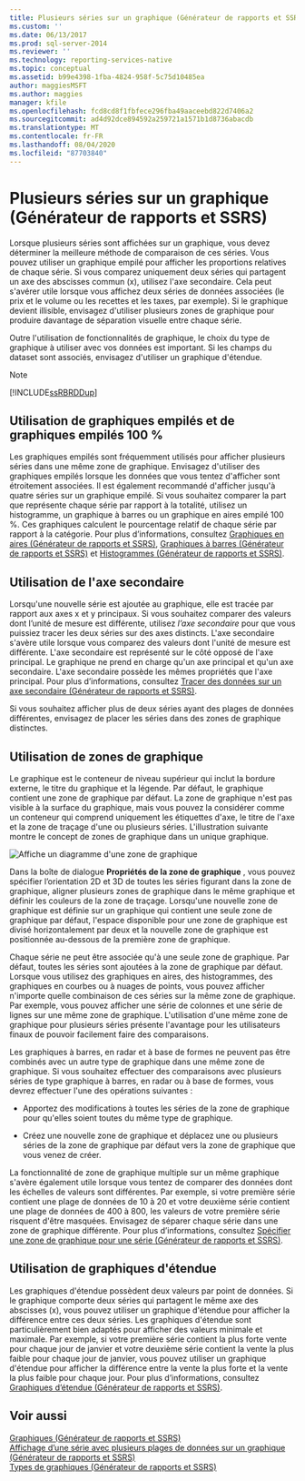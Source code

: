 ```yaml
---
title: Plusieurs séries sur un graphique (Générateur de rapports et SSRS) | Microsoft Docs
ms.custom: ''
ms.date: 06/13/2017
ms.prod: sql-server-2014
ms.reviewer: ''
ms.technology: reporting-services-native
ms.topic: conceptual
ms.assetid: b99e4398-1fba-4824-958f-5c75d10485ea
author: maggiesMSFT
ms.author: maggies
manager: kfile
ms.openlocfilehash: fcd8cd8f1fbfece296fba49aaceebd822d7406a2
ms.sourcegitcommit: ad4d92dce894592a259721a1571b1d8736abacdb
ms.translationtype: MT
ms.contentlocale: fr-FR
ms.lasthandoff: 08/04/2020
ms.locfileid: "87703840"
---
```

# <a name="multiple-series-on-a-chart-report-builder-and-ssrs"></a>Plusieurs séries sur un graphique (Générateur de rapports et SSRS)
  Lorsque plusieurs séries sont affichées sur un graphique, vous devez déterminer la meilleure méthode de comparaison de ces séries. Vous pouvez utiliser un graphique empilé pour afficher les proportions relatives de chaque série. Si vous comparez uniquement deux séries qui partagent un axe des abscisses commun (x), utilisez l'axe secondaire. Cela peut s'avérer utile lorsque vous affichez deux séries de données associées (le prix et le volume ou les recettes et les taxes, par exemple). Si le graphique devient illisible, envisagez d'utiliser plusieurs zones de graphique pour produire davantage de séparation visuelle entre chaque série.  
  
 Outre l'utilisation de fonctionnalités de graphique, le choix du type de graphique à utiliser avec vos données est important. Si les champs du dataset sont associés, envisagez d'utiliser un graphique d'étendue.  
  
> [!NOTE]  
>  [!INCLUDE[ssRBRDDup](../../includes/ssrbrddup-md.md)]  
  
## <a name="using-stacked-and-100-stacked-charts"></a>Utilisation de graphiques empilés et de graphiques empilés 100 %  
 Les graphiques empilés sont fréquemment utilisés pour afficher plusieurs séries dans une même zone de graphique. Envisagez d'utiliser des graphiques empilés lorsque les données que vous tentez d'afficher sont étroitement associées. Il est également recommandé d'afficher jusqu'à quatre séries sur un graphique empilé. Si vous souhaitez comparer la part que représente chaque série par rapport à la totalité, utilisez un histogramme, un graphique à barres ou un graphique en aires empilé 100 %. Ces graphiques calculent le pourcentage relatif de chaque série par rapport à la catégorie. Pour plus d’informations, consultez [Graphiques en aires &#40;Générateur de rapports et SSRS&#41;](charts-report-builder-and-ssrs.md), [Graphiques à barres &#40;Générateur de rapports et SSRS&#41;](bar-charts-report-builder-and-ssrs.md) et [Histogrammes &#40;Générateur de rapports et SSRS&#41;](column-charts-report-builder-and-ssrs.md).  
  
## <a name="using-the-secondary-axis"></a>Utilisation de l'axe secondaire  
 Lorsqu'une nouvelle série est ajoutée au graphique, elle est tracée par rapport aux axes x et y principaux. Si vous souhaitez comparer des valeurs dont l’unité de mesure est différente, utilisez *l’axe secondaire* pour que vous puissiez tracer les deux séries sur des axes distincts. L'axe secondaire s'avère utile lorsque vous comparez des valeurs dont l'unité de mesure est différente. L'axe secondaire est représenté sur le côté opposé de l'axe principal. Le graphique ne prend en charge qu'un axe principal et qu'un axe secondaire. L'axe secondaire possède les mêmes propriétés que l'axe principal. Pour plus d’informations, consultez [Tracer des données sur un axe secondaire &#40;Générateur de rapports et SSRS&#41;](plot-data-on-a-secondary-axis-report-builder-and-ssrs.md).  
  
 Si vous souhaitez afficher plus de deux séries ayant des plages de données différentes, envisagez de placer les séries dans des zones de graphique distinctes.  
  
## <a name="using-chart-areas"></a>Utilisation de zones de graphique  
 Le graphique est le conteneur de niveau supérieur qui inclut la bordure externe, le titre du graphique et la légende. Par défaut, le graphique contient une zone de graphique par défaut. La zone de graphique n'est pas visible à la surface du graphique, mais vous pouvez la considérer comme un conteneur qui comprend uniquement les étiquettes d'axe, le titre de l'axe et la zone de traçage d'une ou plusieurs séries. L'illustration suivante montre le concept de zones de graphique dans un unique graphique.  
  
 ![Affiche un diagramme d'une zone de graphique](../media/chartareasdiagram.gif "Affiche un diagramme d'une zone de graphique")  
  
 Dans la boîte de dialogue **Propriétés de la zone de graphique** , vous pouvez spécifier l’orientation 2D et 3D de toutes les séries figurant dans la zone de graphique, aligner plusieurs zones de graphique dans le même graphique et définir les couleurs de la zone de traçage. Lorsqu'une nouvelle zone de graphique est définie sur un graphique qui contient une seule zone de graphique par défaut, l'espace disponible pour une zone de graphique est divisé horizontalement par deux et la nouvelle zone de graphique est positionnée au-dessous de la première zone de graphique.  
  
 Chaque série ne peut être associée qu'à une seule zone de graphique. Par défaut, toutes les séries sont ajoutées à la zone de graphique par défaut. Lorsque vous utilisez des graphiques en aires, des histogrammes, des graphiques en courbes ou à nuages de points, vous pouvez afficher n'importe quelle combinaison de ces séries sur la même zone de graphique. Par exemple, vous pouvez afficher une série de colonnes et une série de lignes sur une même zone de graphique. L'utilisation d'une même zone de graphique pour plusieurs séries présente l'avantage pour les utilisateurs finaux de pouvoir facilement faire des comparaisons.  
  
 Les graphiques à barres, en radar et à base de formes ne peuvent pas être combinés avec un autre type de graphique dans une même zone de graphique. Si vous souhaitez effectuer des comparaisons avec plusieurs séries de type graphique à barres, en radar ou à base de formes, vous devrez effectuer l'une des opérations suivantes :  
  
-   Apportez des modifications à toutes les séries de la zone de graphique pour qu'elles soient toutes du même type de graphique.  
  
-   Créez une nouvelle zone de graphique et déplacez une ou plusieurs séries de la zone de graphique par défaut vers la zone de graphique que vous venez de créer.  
  
 La fonctionnalité de zone de graphique multiple sur un même graphique s'avère également utile lorsque vous tentez de comparer des données dont les échelles de valeurs sont différentes. Par exemple, si votre première série contient une plage de données de 10 à 20 et votre deuxième série contient une plage de données de 400 à 800, les valeurs de votre première série risquent d'être masquées. Envisagez de séparer chaque série dans une zone de graphique différente. Pour plus d’informations, consultez [Spécifier une zone de graphique pour une série &#40;Générateur de rapports et SSRS&#41;](specify-a-chart-area-for-a-series-report-builder-and-ssrs.md).  
  
## <a name="using-range-charts"></a>Utilisation de graphiques d'étendue  
 Les graphiques d'étendue possèdent deux valeurs par point de données. Si le graphique comporte deux séries qui partagent le même axe des abscisses (x), vous pouvez utiliser un graphique d'étendue pour afficher la différence entre ces deux séries. Les graphiques d'étendue sont particulièrement bien adaptés pour afficher des valeurs minimale et maximale. Par exemple, si votre première série contient la plus forte vente pour chaque jour de janvier et votre deuxième série contient la vente la plus faible pour chaque jour de janvier, vous pouvez utiliser un graphique d'étendue pour afficher la différence entre la vente la plus forte et la vente la plus faible pour chaque jour. Pour plus d’informations, consultez [Graphiques d’étendue &#40;Générateur de rapports et SSRS&#41;](range-charts-report-builder-and-ssrs.md).  
  
## <a name="see-also"></a>Voir aussi  
 [Graphiques &#40;Générateur de rapports et SSRS&#41;](charts-report-builder-and-ssrs.md)   
 [Affichage d’une série avec plusieurs plages de données sur un graphique &#40;Générateur de rapports et SSRS&#41;](displaying-a-series-with-multiple-data-ranges-on-a-chart.md)   
 [Types de graphiques &#40;Générateur de rapports et SSRS&#41;](chart-types-report-builder-and-ssrs.md)  
  
  
